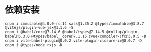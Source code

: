 <!--
 * @Author: Lvhz
 * @Date: 2021-10-19 10:18:46
 * @Description: Description
-->
# 依赖安装
```shell
cnpm i immutable@4.0.0-rc.14 sass@1.35.2 @types/immutable@3.8.7 @vitejs/plugin-vue-jsx@1.1.6 -S
cnpm i @babel/core@7.14.6 @babel/types@7.14.5 @rollup/plugin-babel@5.3.0 @types/babel__core@7.1.15 @vue/compiler-sfc@3.0.5 -D
cnpm i vite-babel-plugin@0.0.2 vite-plugin-closure-id@0.0.7 -D
cnpm i @types/node rxjs -D
```
